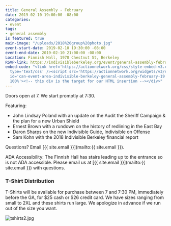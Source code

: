 ```yaml
---
title: General Assembly - February
date: 2019-02-10 19:00:00 -08:00
categories:
- event
tags:
- general assembly
is featured: true
main-image: "/uploads/2018%20group%20photo.jpg"
event-start-date: 2019-02-10 19:30:00 -08:00
event-end-date: 2019-02-10 21:00:00 -08:00
Location: Finnish Hall, 1970 Chestnut St, Berkeley
RSVP-link: https://indivisibleberkeley.org/event/general-assembly-february#can_embed_form
embed-code: "<link href='https://actionnetwork.org/css/style-embed-v3.css' rel='stylesheet'
  type='text/css' /><script src='https://actionnetwork.org/widgets/v3/event/indivisible-berkeley-general-assembly-february-19?format=js&source=widget'></script><div
  id='can-event-area-indivisible-berkeley-general-assembly-february-19' style='width:
  100%'><!-- this div is the target for our HTML insertion --></div>"
---
```


Doors open at 7. We start promptly at 7:30.

Featuring:

  -  John Lindsay Poland with an update on the Audit the Sheriff Campaign & the plan for a new Urban Shield
  -  Ernest Brown with a rundown on the history of redlining in the East Bay
  -  Daron Sharps on the new Indivisible Guide, Indivisible on Offense
  -  Sam Kohn with the 2018 Indivisible Berkeley financial report


Questions? Email [{{ site.email }}](mailto:{{ site.email }}).

ADA Accessibility: The Finnish Hall has stairs leading up to the entrance so is not ADA accessible. Please email us at [{{ site.email }}](mailto:{{ site.email }}) with questions.

### T-Shirt Distribution

T-Shirts will be available for purchase between 7 and 7:30 PM, immediately before the GA, for $25 cash or $26 credit card. We have sizes ranging from small to 2XL and these shirts run large. We apologize in advance if we run out of the size you want.

![tshirts2.jpg](/uploads/tshirts2.jpg)